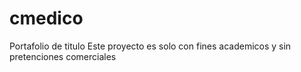 # cmedico
Portafolio de titulo
Este proyecto es solo con fines academicos y sin pretenciones comerciales
